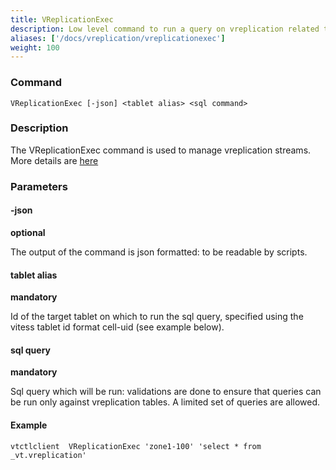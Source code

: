 ```yaml
---
title: VReplicationExec
description: Low level command to run a query on vreplication related tables
aliases: ['/docs/vreplication/vreplicationexec']
weight: 100
---
```


### Command

```
VReplicationExec [-json] <tablet alias> <sql command>
```

### Description

The VReplicationExec command is used to manage vreplication streams. More details are [here](../vreplication#exec)

### Parameters

#### -json 
**optional**

<div class="cmd">
The output of the command is json formatted: to be readable by scripts.
</div>

#### tablet alias 
**mandatory**

<div class="cmd">
Id of the target tablet on which to run the sql query, specified using the vitess tablet id format
cell-uid (see example below).
</div>

#### sql query 
**mandatory**

<div class="cmd">
Sql query which will be run: validations are done to ensure that queries can be run only against vreplication tables.
A limited set of queries are allowed. 
</div>

#### Example
```
vtctlclient  VReplicationExec 'zone1-100' 'select * from _vt.vreplication'
```
